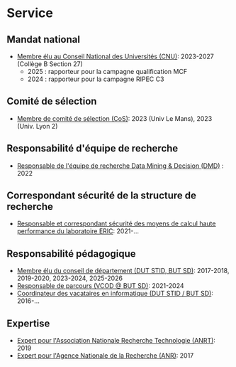 # Service

## Mandat national
- [Membre élu au Conseil National des Universités (CNU)](#): 2023-2027 (Collège B Section 27)
  - 2025 : rapporteur pour la campagne qualification MCF   
  - 2024 : rapporteur pour la campagne RIPEC C3

## Comité de sélection
- [Membre de comité de sélection (CoS)](#): 2023 (Univ Le Mans), 2023 (Univ. Lyon 2)

## Responsabilité d'équipe de recherche
- [Responsable de l'équipe de recherche Data Mining & Decision (DMD)](#) : 2022

## Correspondant sécurité de la structure de recherche
- [Responsable et correspondant sécurité des moyens de calcul haute performance du laboratoire ERIC](#): 2021-...

## Responsabilité pédagogique
- [Membre élu du conseil de département (DUT STID, BUT SD)](#): 2017-2018, 2019-2020, 2023-2024, 2025-2026
- [Responsable de parcours (VCOD @ BUT SD)](#): 2021-2024
- [Coordinateur des vacataires en informatique (DUT STID / BUT SD)](#): 2016-...

## Expertise
- [Expert pour l'Association Nationale Recherche Technologie (ANRT)](#): 2019
- [Expert pour l'Agence Nationale de la Recherche (ANR)](#): 2017

